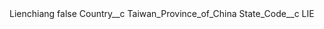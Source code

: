 <?xml version="1.0" encoding="UTF-8"?>
<CustomMetadata xmlns="http://soap.sforce.com/2006/04/metadata" xmlns:xsi="http://www.w3.org/2001/XMLSchema-instance" xmlns:xsd="http://www.w3.org/2001/XMLSchema">
    <label>Lienchiang</label>
    <protected>false</protected>
    <values>
        <field>Country__c</field>
        <value xsi:type="xsd:string">Taiwan_Province_of_China</value>
    </values>
    <values>
        <field>State_Code__c</field>
        <value xsi:type="xsd:string">LIE</value>
    </values>
</CustomMetadata>
